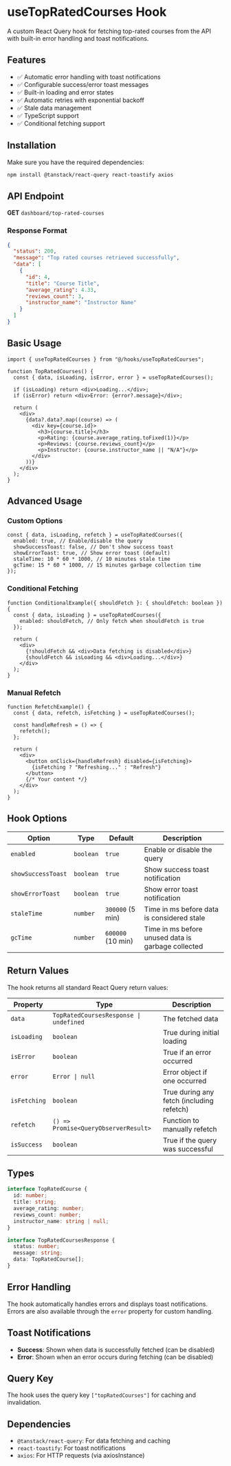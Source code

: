 # useTopRatedCourses Hook

A custom React Query hook for fetching top-rated courses from the API with built-in error handling and toast notifications.

## Features

- ✅ Automatic error handling with toast notifications
- ✅ Configurable success/error toast messages
- ✅ Built-in loading and error states
- ✅ Automatic retries with exponential backoff
- ✅ Stale data management
- ✅ TypeScript support
- ✅ Conditional fetching support

## Installation

Make sure you have the required dependencies:

```bash
npm install @tanstack/react-query react-toastify axios
```

## API Endpoint

**GET** `dashboard/top-rated-courses`

### Response Format

```json
{
  "status": 200,
  "message": "Top rated courses retrieved successfully",
  "data": [
    {
      "id": 4,
      "title": "Course Title",
      "average_rating": 4.33,
      "reviews_count": 3,
      "instructor_name": "Instructor Name"
    }
  ]
}
```

## Basic Usage

```tsx
import { useTopRatedCourses } from "@/hooks/useTopRatedCourses";

function TopRatedCourses() {
  const { data, isLoading, isError, error } = useTopRatedCourses();

  if (isLoading) return <div>Loading...</div>;
  if (isError) return <div>Error: {error?.message}</div>;

  return (
    <div>
      {data?.data?.map((course) => (
        <div key={course.id}>
          <h3>{course.title}</h3>
          <p>Rating: {course.average_rating.toFixed(1)}</p>
          <p>Reviews: {course.reviews_count}</p>
          <p>Instructor: {course.instructor_name || "N/A"}</p>
        </div>
      ))}
    </div>
  );
}
```

## Advanced Usage

### Custom Options

```tsx
const { data, isLoading, refetch } = useTopRatedCourses({
  enabled: true, // Enable/disable the query
  showSuccessToast: false, // Don't show success toast
  showErrorToast: true, // Show error toast (default)
  staleTime: 10 * 60 * 1000, // 10 minutes stale time
  gcTime: 15 * 60 * 1000, // 15 minutes garbage collection time
});
```

### Conditional Fetching

```tsx
function ConditionalExample({ shouldFetch }: { shouldFetch: boolean }) {
  const { data, isLoading } = useTopRatedCourses({
    enabled: shouldFetch, // Only fetch when shouldFetch is true
  });

  return (
    <div>
      {!shouldFetch && <div>Data fetching is disabled</div>}
      {shouldFetch && isLoading && <div>Loading...</div>}
    </div>
  );
}
```

### Manual Refetch

```tsx
function RefetchExample() {
  const { data, refetch, isFetching } = useTopRatedCourses();

  const handleRefresh = () => {
    refetch();
  };

  return (
    <div>
      <button onClick={handleRefresh} disabled={isFetching}>
        {isFetching ? "Refreshing..." : "Refresh"}
      </button>
      {/* Your content */}
    </div>
  );
}
```

## Hook Options

| Option             | Type      | Default           | Description                                        |
| ------------------ | --------- | ----------------- | -------------------------------------------------- |
| `enabled`          | `boolean` | `true`            | Enable or disable the query                        |
| `showSuccessToast` | `boolean` | `true`            | Show success toast notification                    |
| `showErrorToast`   | `boolean` | `true`            | Show error toast notification                      |
| `staleTime`        | `number`  | `300000` (5 min)  | Time in ms before data is considered stale         |
| `gcTime`           | `number`  | `600000` (10 min) | Time in ms before unused data is garbage collected |

## Return Values

The hook returns all standard React Query return values:

| Property     | Type                                   | Description                               |
| ------------ | -------------------------------------- | ----------------------------------------- |
| `data`       | `TopRatedCoursesResponse \| undefined` | The fetched data                          |
| `isLoading`  | `boolean`                              | True during initial loading               |
| `isError`    | `boolean`                              | True if an error occurred                 |
| `error`      | `Error \| null`                        | Error object if one occurred              |
| `isFetching` | `boolean`                              | True during any fetch (including refetch) |
| `refetch`    | `() => Promise<QueryObserverResult>`   | Function to manually refetch              |
| `isSuccess`  | `boolean`                              | True if the query was successful          |

## Types

```typescript
interface TopRatedCourse {
  id: number;
  title: string;
  average_rating: number;
  reviews_count: number;
  instructor_name: string | null;
}

interface TopRatedCoursesResponse {
  status: number;
  message: string;
  data: TopRatedCourse[];
}
```

## Error Handling

The hook automatically handles errors and displays toast notifications. Errors are also available through the `error` property for custom handling.

## Toast Notifications

- **Success**: Shown when data is successfully fetched (can be disabled)
- **Error**: Shown when an error occurs during fetching (can be disabled)

## Query Key

The hook uses the query key `["topRatedCourses"]` for caching and invalidation.

## Dependencies

- `@tanstack/react-query`: For data fetching and caching
- `react-toastify`: For toast notifications
- `axios`: For HTTP requests (via axiosInstance)
